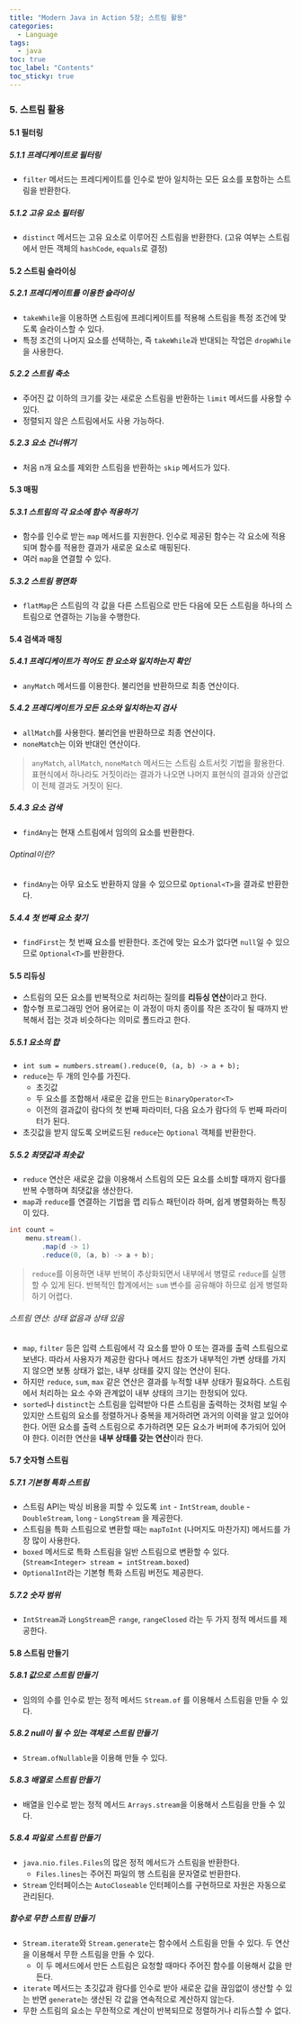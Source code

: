 ```yaml
---
title: "Modern Java in Action 5장; 스트림 활용"
categories:
  - Language
tags:
  - java
toc: true
toc_label: "Contents"
toc_sticky: true
---
```


### 5. 스트림 활용

#### 5.1 필터링

##### 5.1.1 프레디케이트로 필터링
* `filter` 메서드는 프레디케이트를 인수로 받아 일치하는 모든 요소를 포함하는 스트림을 반환한다.

##### 5.1.2 고유 요소 필터링
* `distinct` 메서드는 고유 요소로 이루어진 스트림을 반환한다. (고유 여부는 스트림에서 만든 객체의 `hashCode`, `equals`로 결정)

#### 5.2 스트림 슬라이싱

##### 5.2.1 프레디케이트를 이용한 슬라이싱
* `takeWhile`을 이용하면 스트림에 프레디케이트를 적용해 스트림을 특정 조건에 맞도록 슬라이스할 수 있다.
* 특정 조건의 나머지 요소를 선택하는, 즉 `takeWhile`과 반대되는 작업은 `dropWhile`을 사용한다.

##### 5.2.2 스트림 축소
* 주어진 값 이하의 크기를 갖는 새로운 스트림을 반환하는 `limit` 메서드를 사용할 수 있다.
* 정렬되지 않은 스트림에서도 사용 가능하다.

##### 5.2.3 요소 건너뛰기
* 처음 n개 요소를 제외한 스트림을 반환하는 `skip` 메서드가 있다.

#### 5.3 매핑

##### 5.3.1 스트림의 각 요소에 함수 적용하기
* 함수를 인수로 받는 `map` 메서드를 지원한다. 인수로 제공된 함수는 각 요소에 적용되며 함수를 적용한 결과가 새로운 요소로 매핑된다.
* 여러 `map`을 연결할 수 있다.

##### 5.3.2 스트림 평면화
* `flatMap`은 스트림의 각 값을 다른 스트림으로 만든 다음에 모든 스트림을 하나의 스트림으로 연결하는 기능을 수행한다.

#### 5.4 검색과 매칭

##### 5.4.1 프레디케이트가 적어도 한 요소와 일치하는지 확인
* `anyMatch` 메서드를 이용한다. 불리언을 반환하므로 최종 연산이다.

##### 5.4.2 프레디케이트가 모든 요소와 일치하는지 검사
* `allMatch`를 사용한다. 불리언을 반환하므로 최종 연산이다.
* `noneMatch`는 이와 반대인 연산이다.

> `anyMatch`, `allMatch`, `noneMatch` 메서드는 스트림 쇼트서킷 기법을 활용한다. 표현식에서 하나라도 거짓이라는 결과가 나오면 나머지 표현식의 결과와 상관없이 전체 결과도 거짓이 된다.

##### 5.4.3 요소 검색
* `findAny`는 현재 스트림에서 임의의 요소를 반환한다.

###### Optinal이란?
* `findAny`는 아무 요소도 반환하지 않을 수 있으므로 `Optional<T>`을 결과로 반환한다.

##### 5.4.4 첫 번째 요소 찾기
* `findFirst`는 첫 번째 요소를 반환한다. 조건에 맞는 요소가 없다면 `null`일 수 있으므로 `Optional<T>`를 반환한다.

#### 5.5 리듀싱
* 스트림의 모든 요소를 반복적으로 처리하는 질의를 **리듀싱 연산**이라고 한다.
* 함수형 프로그래밍 언어 용어로는 이 과정이 마치 종이를 작은 조각이 될 때까지 반복해서 접는 것과 비슷하다는 의미로 폴드라고 한다.

##### 5.5.1 요소의 합
* `int sum = numbers.stream().reduce(0, (a, b) -> a + b);`
* `reduce`는 두 개의 인수를 가진다.
  * 초깃값
  * 두 요소를 조합해서 새로운 값을 만드는 `BinaryOperator<T>`
  * 이전의 결과값이 람다의 첫 번째 파라미터, 다음 요소가 람다의 두 번째 파라미터가 된다.
* 초깃값을 받지 않도록 오버로드된 `reduce`는 `Optional` 객체를 반환한다.

##### 5.5.2 최댓값과 최솟값
* `reduce` 연산은 새로운 값을 이용해서 스트림의 모든 요소를 소비할 때까지 람다를 반복 수행하며 최댓값을 생산한다.
* `map`과 `reduce`를 연결하는 기법을 맵 리듀스 패턴이라 하며, 쉽게 병렬화하는 특징이 있다.
```java
int count = 
    menu.stream().
        .map(d -> 1)
        .reduce(0, (a, b) -> a + b);
```
> `reduce`를 이용하면 내부 반복이 추상화되면서 내부에서 병렬로 `reduce`를 실행할 수 있게 된다. 반복적인 합계에서는 `sum` 변수를 공유해야 하므로 쉽게 병렬화하기 어렵다.

###### 스트림 연산: 상태 없음과 상태 있음
* `map`, `filter` 등은 입력 스트림에서 각 요소를 받아 0 또는 결과를 출력 스트림으로 보낸다. 따라서 사용자가 제공한 람다나 메서드 참조가 내부적인 가변 상태를 가지지 않으면 보통 상태가 없는, 내부 상태를 갖지 않는 연산이 된다.
* 하지만 `reduce`, `sum`, `max` 같은 연산은 결과를 누적할 내부 상태가 필요하다. 스트림에서 처리하는 요소 수와 관계없이 내부 상태의 크기는 한정되어 있다.
* `sorted`나 `distinct`는 스트림을 입력받아 다른 스트림을 출력하는 것처럼 보일 수 있지만 스트림의 요소를 정렬하거나 중복을 제거하려면 과거의 이력을 알고 있어야 한다. 어떤 요소를 출력 스트림으로 추가하려면 모든 요소가 버퍼에 추가되어 있어야 한다. 이러한 연산을 **내부 상태를 갖는 연산**이라 한다.


#### 5.7 숫자형 스트림

##### 5.7.1 기본형 특화 스트림
* 스트림 API는 박싱 비용을 피할 수 있도록 `int` - `IntStream`, `double` - `DoubleStream`, `long` - `LongStream` 을 제공한다.
* 스트림을 특화 스트림으로 변환할 때는 `mapToInt` (나머지도 마찬가지) 메서드를 가장 많이 사용한다.
*  `boxed` 메서드로 특화 스트림을 일반 스트림으로 변환할 수 있다. (`Stream<Integer> stream = intStream.boxed`)
* `OptionalInt`라는 기본형 특화 스트림 버전도 제공한다.

##### 5.7.2 숫자 범위
* `IntStream`과 `LongStream`은 `range`, `rangeClosed` 라는 두 가지 정적 메서드를 제공한다.


#### 5.8 스트림 만들기

##### 5.8.1 값으로 스트림 만들기
* 임의의 수를 인수로 받는 정적 메서드 `Stream.of` 를 이용해서 스트림을 만들 수 있다.

##### 5.8.2 null이 될 수 있는 객체로 스트림 만들기
* `Stream.ofNullable`을 이용해 만들 수 있다.

##### 5.8.3 배열로 스트림 만들기
* 배열을 인수로 받는 정적 메서드 `Arrays.stream`을 이용해서 스트림을 만들 수 있다.

##### 5.8.4 파일로 스트림 만들기
* `java.nio.files.Files`의 많은 정적 메서드가 스트림을 반환한다.
  * `Files.lines`는 주어진 파일의 행 스트림을 문자열로 반환한다.
* `Stream` 인터페이스는 `AutoCloseable` 인터페이스를 구현하므로 자원은 자동으로 관리된다.


##### 함수로 무한 스트림 만들기
* `Stream.iterate`와 `Stream.generate`는 함수에서 스트림을 만들 수 있다. 두 연산을 이용해서 무한 스트림을 만들 수 있다.
  * 이 두 메서드에서 만든 스트림은 요청할 때마다 주어진 함수를 이용해서 값을 만든다.
* `iterate` 메서드는 초깃값과 람다를 인수로 받아 새로운 값을 끊임없이 생산할 수 있는 반면 `generate`는 생산된 각 값을 연속적으로 계산하지 않는다.
* 무한 스트림의 요소는 무한적으로 계산이 반복되므로 정렬하거나 리듀스할 수 없다.